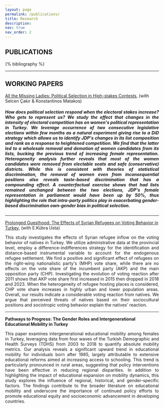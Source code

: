 ```yaml
---
layout: page
permalink: /publications/
title: Research
description:
nav: true
nav_order: 2
---
```




<!-- _pages/publications.md -->

<!-- Bibsearch Feature -->

<!-- {% include bib_search.liquid %} -->



<h2 class="post-title">
    PUBLICATIONS
</h2>


<div class="publications">
{% bibliography %}
</div>

---

<p> </p>
<p> </p>
<p> </p>
<p> </p>
<h2 class="post-title">
    WORKING PAPERS
</h2>
 
<p> </p>



[All the Missing Ladies: Political Selection in High-stakes Contests](https://papers.ssrn.com/sol3/papers.cfm?abstract_id=4946659), (with Selcen Çakır & Konstantinos Matakos)

<h5 class="abstract">
<p align="justify">
How does political selection respond when the electoral stakes increase? Who gets to represent us? We study the effect that changes in the intensity of electoral competition has on women's political representation in Turkey. We leverage occurrence of two consecutive legislative elections within few months as a natural experiment giving rise to a DiD strategy which allows us to identify JDP's changes in its list composition and rank as a response to heightened competition. We find that the latter led to a wholesale removal and demotion of women candidates from its lists, bucking the previous trend of increasing female representation. Heterogeneity analysis further reveals that most of the women candidates were removed from electable seats and safe (conservative) districts. While this is consistent with theories of statistical discrimination, the removal of women even from inconsequential positions also reveals taste-based discrimination that has a compounding effect. A counterfactual exercise shows that had lists remained unchanged between the two elections, JDP's female representation in parliament would have been up by 50%, thus highlighting the role that intra-party politics play in exacerbating gender-based discrimination own-gender bias in political selection. </p> </h5>

---

[Prolonged Guesthood: The Effects of Syrian Refugees on Voting Behavior in Turkey](https://papers.ssrn.com/sol3/papers.cfm?abstract_id=4990818), (with E.Kübra Usta)

<p align="justify">
This study investigates the effects of Syrian refugee inflow on the voting behavior of natives in Turkey. We utilize administrative data at the provincial level, employ a difference-indifferences strategy for the identification and distance-based instrumental variable to account for the endogenous refugee settlement. We find a positive and significant effect of refugees on the right-wing nationalistic party's (MHP) vote share, while there are no effects on the vote share of the incumbent party (AKP) and the main opposition party (CHP). Investigating the evolution of voting reaction after 2011 shows that AKP vote share first increased in 2015 then dropped in 2018 and 2023. When the heterogeneity of refugee hosting places is considered, CHP vote share increases in highly urban and lower population areas. Overall, our results indicate a considerable voting reaction from natives. We argue that perceived threats of natives based on their sociocultural positions and sociotropic voting behavior explain the natives' reaction.
</p>

---

**Pathways to Progress: The Gender Roles and Intergenerational Educational Mobility in Turkey**

<p align="justify">
This paper examines intergenerational educational mobility among females in Turkey, leveraging data from four waves of the Turkish Demographic and Health Surveys (TDHS) from 2003 to 2018 to quantify absolute mobility metrics. Our analysis reveals a significant upward trend in educational mobility for individuals born after 1985, largely attributable to extensive educational reforms aimed at increasing access to schooling. This trend is particularly pronounced in rural areas, suggesting that policy interventions have been effective in reducing regional disparities. In addition to highlighting the impact of educational expansion on mobility dynamics, this study explores the influence of regional, historical, and gender-specific factors. The findings contribute to the broader literature on educational mobility and underscore the importance of continued policy efforts to promote educational equity and socioeconomic advancement in developing countries.
</p>

